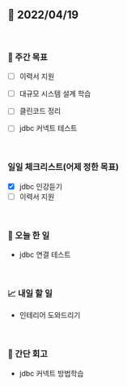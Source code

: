 ## 📅 2022/04/19

<br/>

### 🏹 주간 목표

- [ ] 이력서 지원
- [ ] 대규모 시스템 설계 학습
- [ ] 클린코드 정리
- [ ] jdbc 커넥트 테스트


<br/>

### 일일 체크리스트(어제 정한 목표)

- [x] jdbc 인강듣기
- [ ] 이력서 지원

<br/>

### 💯 오늘 한 일

- jdbc 연결 테스트

<br/>

### 📈 내일 할 일

- 인테리어 도와드리기

<br/>

### 🧐 간단 회고

- jdbc 커넥트 방법학습
